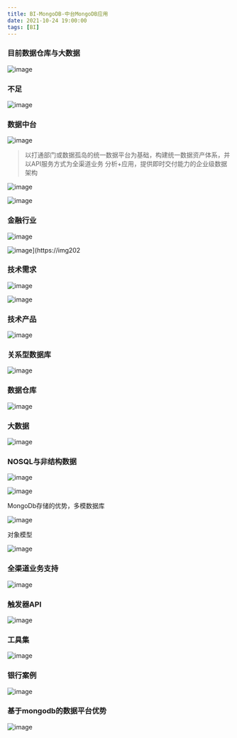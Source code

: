 ```yaml
---
title: BI-MongoDB-中台MongoDB应用
date: 2021-10-24 19:00:00
tags: [BI]
---
```




### 目前数据仓库与大数据

![image](https://cdn.jsdelivr.net/gh/zshipu/images/202110251348461.png)

### 不足

![image](https://cdn.jsdelivr.net/gh/zshipu/images/202110251348463.png)

### 数据中台

![image](https://cdn.jsdelivr.net/gh/zshipu/images/202110251348464.png)



> 以打通部门或数据孤岛的统一数据平台为基础，构建统一数据资产体系，并以API服务方式为全渠道业务 分析+应用，提供即时交付能力的企业级数据架构

![image](https://cdn.jsdelivr.net/gh/zshipu/images/202110251348465.png)

![image](https://cdn.jsdelivr.net/gh/zshipu/images/202110251348466.png)

### 金融行业

![image](https://cdn.jsdelivr.net/gh/zshipu/images/202110251348467.png)

![image](https://cdn.jsdelivr.net/gh/zshipu/images/202110251348468.png)](https://img202

### 技术需求

![image](https://cdn.jsdelivr.net/gh/zshipu/images/202110251348469.png)

![image](https://cdn.jsdelivr.net/gh/zshipu/images/202110251348470.png)

### 技术产品

![image](https://cdn.jsdelivr.net/gh/zshipu/images/202110251348471.png)

### 关系型数据库

![image](https://cdn.jsdelivr.net/gh/zshipu/images/202110251348472.png)

### 数据仓库

![image](https://cdn.jsdelivr.net/gh/zshipu/images/202110251348473.png)

### 大数据

![image](https://cdn.jsdelivr.net/gh/zshipu/images/202110251348474.png)

### NOSQL与非结构数据

![image](https://cdn.jsdelivr.net/gh/zshipu/images/202110251348475.png)

![image](https://cdn.jsdelivr.net/gh/zshipu/images/202110251348476.png)

MongoDb存储的优势，多模数据库

![image](https://cdn.jsdelivr.net/gh/zshipu/images/202110251348477.png)

对象模型

![image](https://cdn.jsdelivr.net/gh/zshipu/images/202110251348478.png)

### 全渠道业务支持

![image](https://cdn.jsdelivr.net/gh/zshipu/images/202110251348479.png)

### 触发器API

![image](https://cdn.jsdelivr.net/gh/zshipu/images/202110251348480.png)

### 工具集

![image](https://cdn.jsdelivr.net/gh/zshipu/images/202110251348481.png)

### 银行案例

![image](https://cdn.jsdelivr.net/gh/zshipu/images/202110251348482.png)

### 基于mongodb的数据平台优势

![image](https://cdn.jsdelivr.net/gh/zshipu/images/202110251348483.png)

